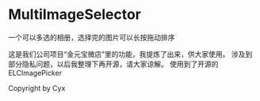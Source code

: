 # MultiImageSelector
一个可以多选的相册，选择完的图片可以长按拖动排序

这是我们公司项目“金元宝微店”里的功能，我提炼了出来，供大家使用。
涉及到部分隐私问题，以后我整理下再开源，请大家谅解。
使用到了开源的ELCImagePicker


Copyright by Cyx
